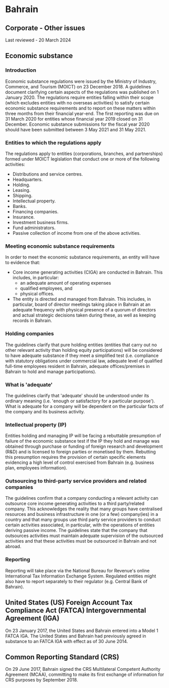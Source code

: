 # Bahrain
## Corporate - Other issues
Last reviewed - 20 March 2024
## Economic substance
### Introduction
Economic substance regulations were issued by the Ministry of Industry, Commerce, and Tourism (MOICT) on 23 December 2018. A guidelines document clarifying certain aspects of the regulations was published on 1 January 2020.
The regulations require entities falling within their scope (which excludes entities with no overseas activities) to satisfy certain economic substance requirements and to report on these matters within three months from their financial year-end. The first reporting was due on 31 March 2020 for entities whose financial year 2019 closed on 31 December. Economic substance submissions for the fiscal year 2020 should have been submitted between 3 May 2021 and 31 May 2021.
### Entities to which the regulations apply
The regulations apply to entities (corporations, branches, and partnerships) formed under MOICT legislation that conduct one or more of the following activities:
  * Distributions and service centres.
  * Headquarters.
  * Holding.
  * Leasing.
  * Shipping.
  * Intellectual property.
  * Banks.
  * Financing companies.
  * Insurance.
  * Investment business firms.
  * Fund administrators.
  * Passive collection of income from one of the above activities.


### Meeting economic substance requirements
In order to meet the economic substance requirements, an entity will have to evidence that:
  * Core income generating activities (CIGA) are conducted in Bahrain. This includes, in particular: 
    * an adequate amount of operating expenses
    * qualified employees, and
    * physical offices.
  * The entity is directed and managed from Bahrain. This includes, in particular, board of director meetings taking place in Bahrain at an adequate frequency with physical presence of a quorum of directors and actual strategic decisions taken during these, as well as keeping records in Bahrain.


### Holding companies
The guidelines clarify that pure holding entities (entities that carry out no other relevant activity than holding equity participations) will be considered to have adequate substance if they meet a simplified test (i.e. compliance with statutory obligations under commercial law, adequate level of qualified full-time employees resident in Bahrain, adequate offices/premises in Bahrain to hold and manage participations).
### What is 'adequate'
The guidelines clarify that 'adequate' should be understood under its ordinary meaning (i.e. 'enough or satisfactory for a particular purpose'). What is adequate for a company will be dependent on the particular facts of the company and its business activity.
### Intellectual property (IP)
Entities holding and managing IP will be facing a rebuttable presumption of failure of the economic substance test if the IP they hold and manage was obtained through purchase or funding of foreign research and development (R&D) and is licensed to foreign parties or monetised by them. Rebutting this presumption requires the provision of certain specific elements evidencing a high level of control exercised from Bahrain (e.g. business plan, employees information).
### Outsourcing to third-party service providers and related companies
The guidelines confirm that a company conducting a relevant activity can outsource core income generating activities to a third party/related company. This acknowledges the reality that many groups have centralised resources and business infrastructure in one (or a few) company(ies) in a country and that many groups use third party service providers to conduct certain activities associated, in particular, with the operations of entities deriving passive income.
The guidelines state that the company that outsources activities must maintain adequate supervision of the outsourced activities and that these activities must be outsourced in Bahrain and not abroad.
### Reporting
Reporting will take place via the National Bureau for Revenue's online International Tax Information Exchange System. Regulated entities might also have to report separately to their regulator (e.g. Central Bank of Bahrain).
## United States (US) Foreign Account Tax Compliance Act (FATCA) Intergovernmental Agreement (IGA)
On 23 January 2017, the United States and Bahrain entered into a Model 1 FATCA IGA. The United States and Bahrain had previously agreed in substance to an FATCA IGA with effect as of 30 June 2014.
## Common Reporting Standard (CRS)
On 29 June 2017, Bahrain signed the CRS Multilateral Competent Authority Agreement (MCAA), committing to make its first exchange of information for CRS purposes by September 2018.

